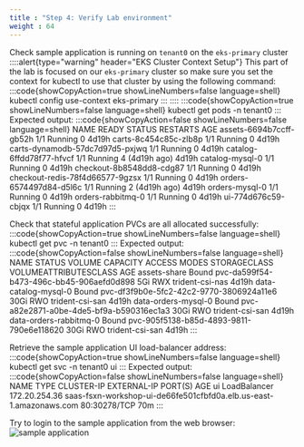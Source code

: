 ```yaml
---
title : "Step 4: Verify Lab environment"
weight : 64
---
```

Check sample application is running on `tenant0` on the `eks-primary` cluster
::::alert{type="warning" header="EKS Cluster Context Setup"}
This part of the lab is focused on our `eks-primary` cluster so make sure you set the context for kubectl to use that cluster by using the following command:
:::code{showCopyAction=true showLineNumbers=false language=shell}
kubectl config use-context eks-primary
:::
::::
:::code{showCopyAction=true showLineNumbers=false language=shell}
kubectl get pods -n tenant0
:::
Expected output:
:::code{showCopyAction=false showLineNumbers=false language=shell}
NAME                              READY   STATUS    RESTARTS        AGE
assets-6694b7ccff-gb52h           1/1     Running   0               4d19h
carts-8c454c85c-zlb8p             1/1     Running   0               4d19h
carts-dynamodb-57dc7d97d5-pxjwq   1/1     Running   0               4d19h
catalog-6ffdd78f77-hfvcf          1/1     Running   4 (4d19h ago)   4d19h
catalog-mysql-0                   1/1     Running   0               4d19h
checkout-8b8548dd8-cdg87          1/1     Running   0               4d19h
checkout-redis-78f4d66577-9gzsx   1/1     Running   0               4d19h
orders-6574497d84-d5l6c           1/1     Running   2 (4d19h ago)   4d19h
orders-mysql-0                    1/1     Running   0               4d19h
orders-rabbitmq-0                 1/1     Running   0               4d19h
ui-774d676c59-cbjqx               1/1     Running   0               4d19h
:::

Check that stateful application PVCs are all allocated successfully:
:::code{showCopyAction=true showLineNumbers=false language=shell}
kubectl get pvc -n tenant0
:::
Expected output:
:::code{showCopyAction=false showLineNumbers=false language=shell}
NAME                     STATUS   VOLUME                                     CAPACITY   ACCESS MODES   STORAGECLASS      VOLUMEATTRIBUTESCLASS   AGE
assets-share             Bound    pvc-da599f54-b473-496c-bb45-906aefd0d898   5Gi        RWX            trident-csi-nas   <unset>                 4d19h
data-catalog-mysql-0     Bound    pvc-df3f9b0e-5fc2-42c2-9770-3806924a11e6   30Gi       RWO            trident-csi-san   <unset>                 4d19h
data-orders-mysql-0      Bound    pvc-a82e2871-a0be-4de5-bf9a-b590316ec1a3   30Gi       RWO            trident-csi-san   <unset>                 4d19h
data-orders-rabbitmq-0   Bound    pvc-905f5138-b85d-4893-9811-790e6e118620   30Gi       RWO            trident-csi-san   <unset>                 4d19h
:::

Retrieve the sample application UI load-balancer address:
:::code{showCopyAction=true showLineNumbers=false language=shell}
kubectl get svc -n tenant0 ui
:::
Expected output:
:::code{showCopyAction=false showLineNumbers=false language=shell}
NAME   TYPE           CLUSTER-IP      EXTERNAL-IP                                                          PORT(S)        AGE
ui     LoadBalancer   172.20.254.36   saas-fsxn-workshop-ui-de66fe501cfbfd0a.elb.us-east-1.amazonaws.com   80:30278/TCP   70m
:::

Try to login to the sample application from the web browser:
![sample application](/static/image.png)
